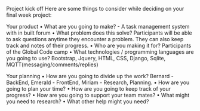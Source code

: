 Project kick off
Here are some things to consider while deciding on your final week project:

Your product
    •   What are you going to make? - A task management system with in built forum
    •   What problem does this solve? Participants will be able to ask questions anytime they encounter a problem. They can also keep track and notes of their progress.
    •   Who are you making it for? Participants of the Global Code camp
    •   What technologies / programming languages are you going to use? Bootstrap, Jquery, HTML, CSS, Django, Sqlite, MQTT(messaging/comments/replies)

Your planning
    •   How are you going to divide up the work? Bernard - BackEnd, Emerald - FrontEnd, Miriam - Research, Planning.
    •   How are you going to plan your time?
    •   How are you going to keep track of your progress?
    •   How are you going to support your team mates?
    •   What might you need to research?
    •   What other help might you need?
